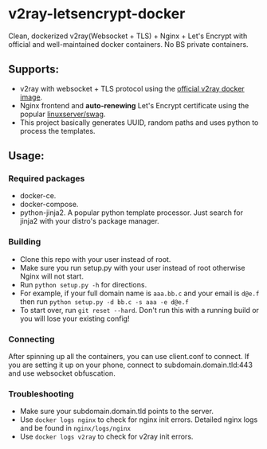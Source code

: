 # v2ray-letsencrypt-docker
Clean, dockerized v2ray(Websocket + TLS) + Nginx + Let's Encrypt with official and well-maintained docker containers. No BS private containers.

## Supports:
- v2ray with websocket + TLS protocol using the [official v2ray docker image](https://hub.docker.com/r/v2ray/official/).
- Nginx frontend and **auto-renewing** Let's Encrypt certificate using the popular [linuxserver/swag](https://hub.docker.com/r/linuxserver/swag/).
- This project basically generates UUID, random paths and uses python to process the templates.
## Usage:
### Required packages
- docker-ce.
- docker-compose.
- python-jinja2. A popular python template processor. Just search for jinja2 with your distro's package manager.

### Building
- Clone this repo with your user instead of root.
- Make sure you run setup.py with your user instead of root otherwise Nginx will not start. 
- Run `python setup.py -h` for directions.
- For example, if your full domain name is `aaa.bb.c` and your email is `d@e.f` then run `python setup.py -d bb.c -s aaa -e d@e.f`
- To start over, run `git reset --hard`. Don't run this with a running build or you will lose your existing config!

### Connecting
After spinning up all the containers, you can use client.conf to connect. If you are setting it up on your phone, connect to subdomain.domain.tld:443 and use websocket obfuscation.

### Troubleshooting
- Make sure your subdomain.domain.tld points to the server.
- Use `docker logs nginx` to check for nginx init errors. Detailed nginx logs and be found in `nginx/logs/nginx`
- Use `docker logs v2ray` to check for v2ray init errors.

